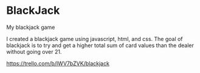 # BlackJack
My blackjack game

I created a blackjack game using javascript, html, and css. The goal of blackjack is to try and get a higher total sum of card values than the dealer without going over 21. 

https://trello.com/b/IWV7bZVK/blackjack